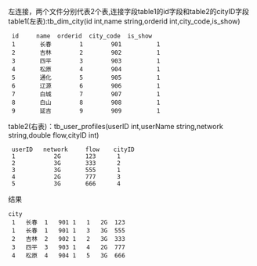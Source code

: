 左连接，两个文件分别代表2个表,连接字段table1的id字段和table2的cityID字段
table1(左表):tb_dim_city(id int,name string,orderid int,city_code,is_show)
```
 id     name  orderid  city_code  is_show
 1       长春        1        901          1
 2       吉林        2        902          1
 3       四平        3        903          1
 4       松原        4        904          1
 5       通化        5        905          1
 6       辽源        6        906          1
 7       白城        7        907          1
 8       白山        8        908          1
 9       延吉        9        909          1
```

table2(右表)：tb_user_profiles(userID int,userName string,network string,double flow,cityID int)
```
 userID   network     flow    cityID
 1           2G       123      1
 2           3G       333      2
 3           3G       555      1
 4           2G       777      3
 5           3G       666      4
```

结果
```
city
 1   长春  1   901 1   1   2G  123
 1   长春  1   901 1   3   3G  555
 2   吉林  2   902 1   2   3G  333
 3   四平  3   903 1   4   2G  777
 4   松原  4   904 1   5   3G  666
```